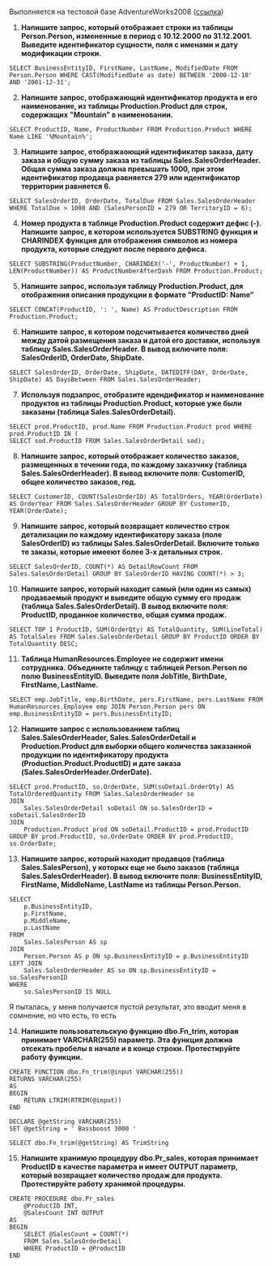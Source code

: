 Выполняется на тестовой базе AdventureWorks2008 (<a href="https://docs.microsoft.com/ru-ru/sql/samples/adventureworks-install-configure?view=sql-server-ver15&tabs=ssms">ссылка</a>)

1. **Напишите запрос, который отображает строки из таблицы Person.Person, измененные в период с 10.12.2000 по 31.12.2001. Выведите идентификатор сущности, поля с именами и дату модификации строки.** 
```
SELECT BusinessEntityID, FirstName, LastName, ModifiedDate FROM Person.Person WHERE CAST(ModifiedDate as date) BETWEEN '2000-12-10' AND '2001-12-31';
```

2. **Напишите запрос, отображающий идентификатор продукта и его наименование, из таблицы Production.Product для строк, содержащих "Mountain" в наименовании.** 
```
SELECT ProductID, Name, ProductNumber FROM Production.Product WHERE Name LIKE '%Mountain%';
```

3. **Напишите запрос, отображаoющий идентификатор заказа, дату заказа и общую сумму заказа из таблицы Sales.SalesOrderHeader. Общая сумма заказа должна превышать 1000, при этом идентификатор продавца равняется 279 или идентификатор территории равняется 6.**
```
SELECT SalesOrderID, OrderDate, TotalDue FROM Sales.SalesOrderHeader WHERE TotalDue > 1000 AND (SalesPersonID = 279 OR TerritoryID = 6);
```

4. **Номер продукта в таблице Production.Product содержит дефис (-). Напишите запрос, в котором используется SUBSTRING функция и CHARINDEX функция для отображения символов из номера продукта, которые следуют после первого дефиса.**
```
SELECT SUBSTRING(ProductNumber, CHARINDEX('-', ProductNumber) + 1, LEN(ProductNumber)) AS ProductNumberAfterDash FROM Production.Product;
```

5. **Напишите запрос, используя таблицу Production.Product, для отображения описания продукции в формате "ProductID: Name”**
```
SELECT CONCAT(ProductID, ': ', Name) AS ProductDescription FROM Production.Product;
```

6. **Напишите запрос, в котором подсчитывается количество дней между датой размещения заказа и датой его доставки, используя таблицу Sales.SalesOrderHeader. В вывод включите поля: SalesOrderID, OrderDate, ShipDate.**
```
SELECT SalesOrderID, OrderDate, ShipDate, DATEDIFF(DAY, OrderDate, ShipDate) AS DaysBetween FROM Sales.SalesOrderHeader;
```

7. **Используя подзапрос, отобразите идендификатор и наименование продуктов из таблицы Production.Product, которые уже были заказаны (таблица Sales.SalesOrderDetail).**
```
SELECT prod.ProductID, prod.Name FROM Production.Product prod WHERE prod.ProductID IN ( 
SELECT sod.ProductID FROM Sales.SalesOrderDetail sod);
```

8. **Напишите запрос, который отображает количество заказов, размещенных в течении года, по каждому заказчику (таблица Sales.SalesOrderHeader). В вывод включите поля: CustomerID, общее количество заказов, год.**
```
SELECT CustomerID, COUNT(SalesOrderID) AS TotalOrders, YEAR(OrderDate) AS OrderYear FROM Sales.SalesOrderHeader GROUP BY CustomerID, YEAR(OrderDate);
```

9. **Напишите запрос, который возвращает количество строк детализации по каждому идентификатору заказа (поле SalesOrderID) из таблицы Sales.SalesOrderDetail. Включите только те заказы, которые имееют более 3-х детальных строк.**
```
SELECT SalesOrderID, COUNT(*) AS DetailRowCount FROM Sales.SalesOrderDetail GROUP BY SalesOrderID HAVING COUNT(*) > 3;
```

10. **Напишите запрос, который находит самый (или один из самых) продаваемый продукт и выведите общую сумму его продаж (таблица Sales.SalesOrderDetail). В вывод включите поля: ProductID, проданное количество, общая сумма продаж.**
```
SELECT TOP 1 ProductID, SUM(OrderQty) AS TotalQuantity, SUM(LineTotal) AS TotalSales FROM Sales.SalesOrderDetail GROUP BY ProductID ORDER BY TotalQuantity DESC;
```

11. **Таблица HumanResources.Employee не содержит имени сотрудника. Объедините таблицу с таблицей Person.Person по полю BusinessEntityID. Выведите поля JobTitle, BirthDate, FirstName, LastName.**
```
SELECT emp.JobTitle, emp.BirthDate, pers.FirstName, pers.LastName FROM HumanResources.Employee emp JOIN Person.Person pers ON emp.BusinessEntityID = pers.BusinessEntityID;
```

12. **Напишите запрос с использованием таблиц Sales.SalesOrderHeader, Sales.SalesOrderDetail и Production.Product для выборки общего количества заказанной продукции по идентификатору продукта (Production.Product.ProductID) и дате заказа (Sales.SalesOrderHeader.OrderDate).**
```
SELECT prod.ProductID, so.OrderDate, SUM(soDetail.OrderQty) AS TotalOrderedQuantity FROM Sales.SalesOrderHeader so 
JOIN 
    Sales.SalesOrderDetail soDetail ON so.SalesOrderID = soDetail.SalesOrderID
JOIN 
    Production.Product prod ON soDetail.ProductID = prod.ProductID
GROUP BY prod.ProductID, so.OrderDate ORDER BY prod.ProductID, so.OrderDate;
```

13. **Напишите запрос, который находит продавцов (таблица Sales.SalesPerson), у которых еще не было заказов (таблица Sales.SalesOrderHeader). В вывод включите поля: BusinessEntityID, FirstName, MiddleName, LastName из таблицы Person.Person.**
```
SELECT 
    p.BusinessEntityID, 
    p.FirstName, 
    p.MiddleName, 
    p.LastName
FROM 
    Sales.SalesPerson AS sp
JOIN 
    Person.Person AS p ON sp.BusinessEntityID = p.BusinessEntityID
LEFT JOIN 
    Sales.SalesOrderHeader AS so ON sp.BusinessEntityID = so.SalesPersonID
WHERE 
    so.SalesPersonID IS NULL
```

Я пыталась, у меня получается пустой результат, это вводит меня в сомнение, но что есть, то есть

14. **Напишите пользовательскую функцию dbo.Fn_trim, которая принимает VARCHAR(255) параметр. Эта функция должна отсекать пробелы в начале и в конце строки. Протестируйте работу функции.**
```
CREATE FUNCTION dbo.Fn_trim(@input VARCHAR(255))
RETURNS VARCHAR(255)
AS
BEGIN
    RETURN LTRIM(RTRIM(@input))
END

DECLARE @getString VARCHAR(255)
SET @getString = ' Bassboost 3000 '

SELECT dbo.Fn_trim(@getString) AS TrimString
```

15. **Напишите хранимую процедуру dbo.Pr_sales, которая принимает ProductID в качестве параметра и имеет OUTPUT параметр, который возвращает количество продаж для продукта. Протестируйте работу хранимой процедуры.**
```
CREATE PROCEDURE dbo.Pr_sales 
    @ProductID INT, 
    @SalesCount INT OUTPUT
AS
BEGIN
    SELECT @SalesCount = COUNT(*)
    FROM Sales.SalesOrderDetail
    WHERE ProductID = @ProductID
END
```
